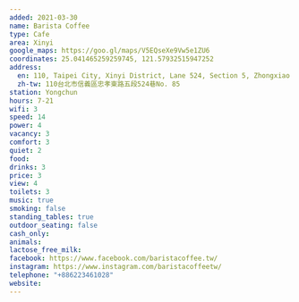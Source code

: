 ```yaml
---
added: 2021-03-30
name: Barista Coffee
type: Cafe
area: Xinyi
google_maps: https://goo.gl/maps/V5EQseXe9Vw5e1ZU6
coordinates: 25.041465259259745, 121.57932515947252
address:
  en: 110, Taipei City, Xinyi District, Lane 524, Section 5, Zhongxiao East Road, No. 85
  zh-tw: 110台北市信義區忠孝東路五段524巷No. 85
station: Yongchun
hours: 7-21
wifi: 3
speed: 14
power: 4
vacancy: 3
comfort: 3
quiet: 2
food: 
drinks: 3
price: 3
view: 4
toilets: 3
music: true
smoking: false
standing_tables: true
outdoor_seating: false
cash_only: 
animals: 
lactose_free_milk: 
facebook: https://www.facebook.com/baristacoffee.tw/
instagram: https://www.instagram.com/baristacoffeetw/
telephone: "+886223461028"
website: 
---
```

